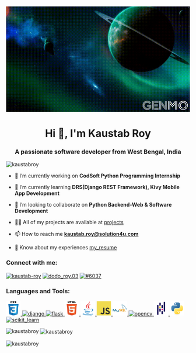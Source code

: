 ![logo](https://github.com/KaustabRoy/KaustabRoy/blob/main/animgalaxy.gif)
<h1 align="center">Hi 👋, I'm Kaustab Roy</h1>
<h3 align="center">A passionate software developer from West Bengal, India</h3>

<p align="left"> <img src="https://komarev.com/ghpvc/?username=kaustabroy&label=Profile%20views&color=0e75b6&style=flat" alt="kaustabroy" /> </p>

- 🔭 I’m currently working on **CodSoft Python Programming Internship**

- 🌱 I’m currently learning **DRS(Django REST Framework), Kivy Mobile App Development**

- 👯 I’m looking to collaborate on **Python Backend-Web & Software Development**

- 👨‍💻 All of my projects are available at [projects](http://kaustabroy.in:5000/projects)

- 📫 How to reach me **kaustab.roy@solution4u.com**

- 📄 Know about my experiences [my_resume](https://drive.google.com/file/d/1XP-792R5li-PnXDE6Nj2GI33OmqPv1Cm/view?usp=sharing)

<h3 align="left">Connect with me:</h3>
<p align="left">
<a href="https://linkedin.com/in/kaustab-roy" target="blank"><img align="center" src="https://raw.githubusercontent.com/rahuldkjain/github-profile-readme-generator/master/src/images/icons/Social/linked-in-alt.svg" alt="kaustab-roy" height="30" width="40" /></a>
<a href="https://instagram.com/dodo_roy.03" target="blank"><img align="center" src="https://raw.githubusercontent.com/rahuldkjain/github-profile-readme-generator/master/src/images/icons/Social/instagram.svg" alt="dodo_roy.03" height="30" width="40" /></a>
<a href="https://discord.gg/#6037" target="blank"><img align="center" src="https://raw.githubusercontent.com/rahuldkjain/github-profile-readme-generator/master/src/images/icons/Social/discord.svg" alt="#6037" height="30" width="40" /></a>
</p>

<h3 align="left">Languages and Tools:</h3>
<p align="left"> <a href="https://www.w3schools.com/css/" target="_blank" rel="noreferrer"> <img src="https://raw.githubusercontent.com/devicons/devicon/master/icons/css3/css3-original-wordmark.svg" alt="css3" width="40" height="40"/> </a> <a href="https://www.djangoproject.com/" target="_blank" rel="noreferrer"> <img src="https://cdn.worldvectorlogo.com/logos/django.svg" alt="django" width="40" height="40"/> </a> <a href="https://flask.palletsprojects.com/" target="_blank" rel="noreferrer"> <img src="https://www.vectorlogo.zone/logos/pocoo_flask/pocoo_flask-icon.svg" alt="flask" width="40" height="40"/> </a> <a href="https://www.w3.org/html/" target="_blank" rel="noreferrer"> <img src="https://raw.githubusercontent.com/devicons/devicon/master/icons/html5/html5-original-wordmark.svg" alt="html5" width="40" height="40"/> </a> <a href="https://www.java.com" target="_blank" rel="noreferrer"> <img src="https://raw.githubusercontent.com/devicons/devicon/master/icons/java/java-original.svg" alt="java" width="40" height="40"/> </a> <a href="https://developer.mozilla.org/en-US/docs/Web/JavaScript" target="_blank" rel="noreferrer"> <img src="https://raw.githubusercontent.com/devicons/devicon/master/icons/javascript/javascript-original.svg" alt="javascript" width="40" height="40"/> </a> <a href="https://www.mysql.com/" target="_blank" rel="noreferrer"> <img src="https://raw.githubusercontent.com/devicons/devicon/master/icons/mysql/mysql-original-wordmark.svg" alt="mysql" width="40" height="40"/> </a> <a href="https://opencv.org/" target="_blank" rel="noreferrer"> <img src="https://www.vectorlogo.zone/logos/opencv/opencv-icon.svg" alt="opencv" width="40" height="40"/> </a> <a href="https://pandas.pydata.org/" target="_blank" rel="noreferrer"> <img src="https://raw.githubusercontent.com/devicons/devicon/2ae2a900d2f041da66e950e4d48052658d850630/icons/pandas/pandas-original.svg" alt="pandas" width="40" height="40"/> </a> <a href="https://www.python.org" target="_blank" rel="noreferrer"> <img src="https://raw.githubusercontent.com/devicons/devicon/master/icons/python/python-original.svg" alt="python" width="40" height="40"/> </a> <a href="https://scikit-learn.org/" target="_blank" rel="noreferrer"> <img src="https://upload.wikimedia.org/wikipedia/commons/0/05/Scikit_learn_logo_small.svg" alt="scikit_learn" width="40" height="40"/> </a> </p>

<p><img align="left" src="https://github-readme-stats.vercel.app/api/top-langs?username=kaustabroy&show_icons=true&locale=en&layout=compact" alt="kaustabroy" /></p>

<p>&nbsp;<img align="center" src="https://github-readme-stats.vercel.app/api?username=kaustabroy&show_icons=true&locale=en" alt="kaustabroy" /></p>

<p><img align="center" src="https://github-readme-streak-stats.herokuapp.com/?user=kaustabroy&" alt="kaustabroy" /></p>

